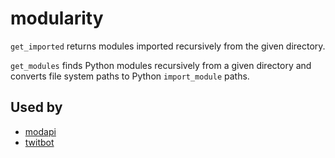 # modularity
`get_imported` returns modules imported recursively from the given directory.

`get_modules` finds Python modules recursively from a given directory and converts file system paths to Python `import_module` paths.

## Used by
* [modapi](https://github.com/csu/modapi)
* [twitbot](https://github.com/csu/twitbot)
